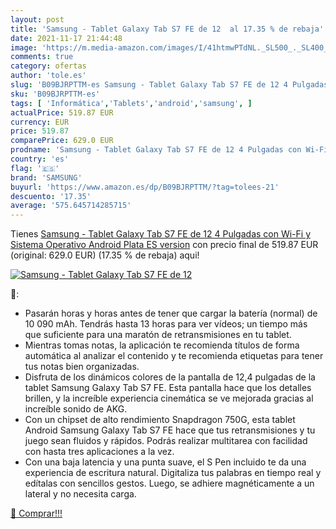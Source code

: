 ```yaml
---
layout: post
title: 'Samsung - Tablet Galaxy Tab S7 FE de 12  al 17.35 % de rebaja'
date: 2021-11-17 21:44:48
image: 'https://m.media-amazon.com/images/I/41htmwPTdNL._SL500_._SL400_.jpg'
comments: true
category: ofertas
author: 'tole.es'
slug: 'B09BJRPTTM-es Samsung - Tablet Galaxy Tab S7 FE de 12 4 Pulgadas con Wi-...'
sku: 'B09BJRPTTM-es'
tags: [ 'Informática','Tablets','android','samsung', ]
actualPrice: 519.87 EUR
currency: EUR
price: 519.87
comparePrice: 629.0 EUR
prodname: 'Samsung - Tablet Galaxy Tab S7 FE de 12 4 Pulgadas con Wi-Fi y Sistema Operativo Android Plata ES version'
country: 'es'
flag: '🇪🇸'
brand: 'SAMSUNG'
buyurl: 'https://www.amazon.es/dp/B09BJRPTTM/?tag=tolees-21'
descuento: '17.35'
average: '575.645714285715'
---
```


Tienes [Samsung - Tablet Galaxy Tab S7 FE de 12 4 Pulgadas con Wi-Fi y Sistema Operativo Android Plata ES version](https://www.amazon.es/dp/B09BJRPTTM/?tag=tolees-21) con precio final de  519.87 EUR (original: 629.0 EUR) (17.35 %  de rebaja) aqui!

[![Samsung - Tablet Galaxy Tab S7 FE de 12 ](https://m.media-amazon.com/images/I/41htmwPTdNL._SL500_._SL400_.jpg)](https://www.amazon.es/dp/B09BJRPTTM/?tag=tolees-21)

🔎:

- Pasarán horas y horas antes de tener que cargar la batería (normal) de 10 090 mAh. Tendrás hasta 13 horas para ver vídeos; un tiempo más que suficiente para una maratón de retransmisiones en tu tablet.
- Mientras tomas notas, la aplicación te recomienda títulos de forma automática al analizar el contenido y te recomienda etiquetas para tener tus notas bien organizadas.
- Disfruta de los dinámicos colores de la pantalla de 12,4 pulgadas de la tablet Samsung Galaxy Tab S7 FE. Esta pantalla hace que los detalles brillen, y la increíble experiencia cinemática se ve mejorada gracias al increíble sonido de AKG.
- Con un chipset de alto rendimiento Snapdragon 750G, esta tablet Android Samsung Galaxy Tab S7 FE hace que tus retransmisiones y tu juego sean fluidos y rápidos. Podrás realizar multitarea con facilidad con hasta tres aplicaciones a la vez.
- Con una baja latencia y una punta suave, el S Pen incluido te da una experiencia de escritura natural. Digitaliza tus palabras en tiempo real y edítalas con sencillos gestos. Luego, se adhiere magnéticamente a un lateral y no necesita carga.

[🛒 Comprar!!!](https://www.amazon.es/dp/B09BJRPTTM/?tag=tolees-21)
